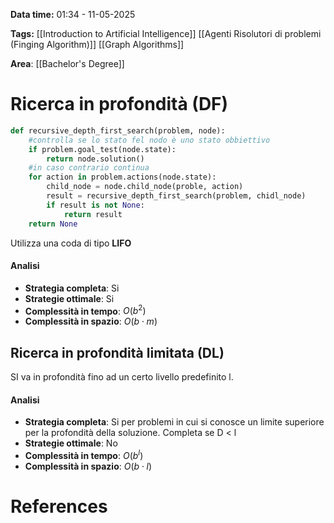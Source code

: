 **Data time:** 01:34 - 11-05-2025

**Tags:** [[Introduction to Artificial Intelligence]] [[Agenti Risolutori di problemi (Finging Algorithm)]] [[Graph Algorithms]]

**Area**: [[Bachelor's Degree]]
# Ricerca in profondità (DF)

```python
def recursive_depth_first_search(problem, node):
	#controlla se lo stato fel nodo è uno stato obbiettivo
	if problem.goal_test(node.state):
		return node.solution()
	#in caso contrario continua
	for action in problem.actions(node.state):
		child_node = node.child_node(proble, action)
		result = recursive_depth_first_search(problem, chidl_node)
		if result is not None:
			return result
	return None
```

Utilizza una coda di tipo **LIFO**
#### Analisi
- **Strategia completa**: Si
- **Strategie ottimale**: Si
- **Complessità in tempo**: $O(b^2)$
- **Complessità in spazio**: $O(b \cdot m)$
## Ricerca in profondità limitata (DL)
SI va in profondità fino ad un certo livello predefinito l.
#### Analisi
- **Strategia completa**: Si per problemi in cui si conosce un limite superiore per la profondità della soluzione. Completa se D < l
- **Strategie ottimale**: No
- **Complessità in tempo**: $O(b^l)$
- **Complessità in spazio**: $O(b \cdot l)$
# References